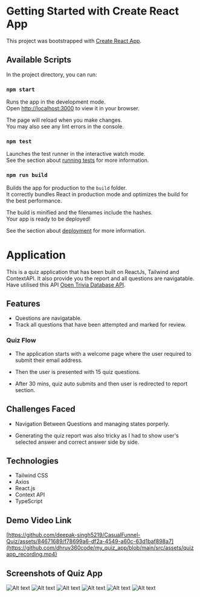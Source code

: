 # Getting Started with Create React App

This project was bootstrapped with [Create React App](https://github.com/facebook/create-react-app).

## Available Scripts

In the project directory, you can run:

### `npm start`

Runs the app in the development mode.\
Open [http://localhost:3000](http://localhost:3000) to view it in your browser.

The page will reload when you make changes.\
You may also see any lint errors in the console.

### `npm test`

Launches the test runner in the interactive watch mode.\
See the section about [running tests](https://facebook.github.io/create-react-app/docs/running-tests) for more information.

### `npm run build`

Builds the app for production to the `build` folder.\
It correctly bundles React in production mode and optimizes the build for the best performance.

The build is minified and the filenames include the hashes.\
Your app is ready to be deployed!

See the section about [deployment](https://facebook.github.io/create-react-app/docs/deployment) for more information.

# Application

This is a quiz application that has been built on ReactJs, Tailwind and ContextAPI. It also provide you the report and all questions are navigatable. Have utilised this API  [Open Trivia Database API](https://opentdb.com/api.php?amount=15).

## Features
- Questions are navigatable.
- Track all questions that have been attempted and marked for review.

### Quiz Flow

- The application starts with a welcome page where the user required to submit their email address.

- Then the user is presented with 15 quiz questions.

- After 30 mins, quiz auto submits and then user is redirected to report section.

## Challenges Faced

- Navigation Between Questions and managing states porperly.

- Generating the quiz report was also tricky as I had to show user's selected answer and correct answer side by side.


## Technologies

- Tailwind CSS
- Axios
- React.js
- Context API
- TypeScript

## Demo Video Link

[https://github.com/deepak-singh5219/CasualFunnel-Quiz/assets/84671689/f78699a6-df2a-4549-a60c-63d1baf898a7](https://github.com/dhruv360code/my_quiz_app/blob/main/src/assets/quizapp_recording.mp4)



## Screenshots of Quiz App
![Alt text](image.png)
![Alt text](image-1.png)
![Alt text](image-2.png)
![Alt text](image-3.png)
![Alt text](image-4.png)
![Alt text](screencapture-localhost-3000-main-2023-09-21-01_10_09.png)
